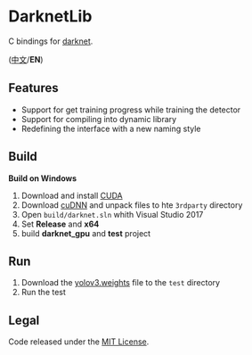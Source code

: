 # DarknetLib

C bindings for [darknet](http://pjreddie.com/darknet/).

([中文](README.zh-cn.md)/**EN**)

## Features

- Support for get training progress while training the detector
- Support for compiling into dynamic library
- Redefining the interface with a new naming style

## Build

**Build on Windows**

1. Download and install [CUDA](https://developer.nvidia.com/cuda-downloads)
1. Download [cuDNN](https://developer.nvidia.com/cudnn) and unpack files to hte `3rdparty` directory
1. Open `build/darknet.sln` whith Visual Studio 2017
1. Set **Release** and **x64**
1. build **darknet_gpu** and **test** project

## Run

1. Download the [yolov3.weights](https://pjreddie.com/media/files/yolov3.weights) file to the `test` directory
1. Run the test

## Legal

Code released under the [MIT License](LICENSE).

